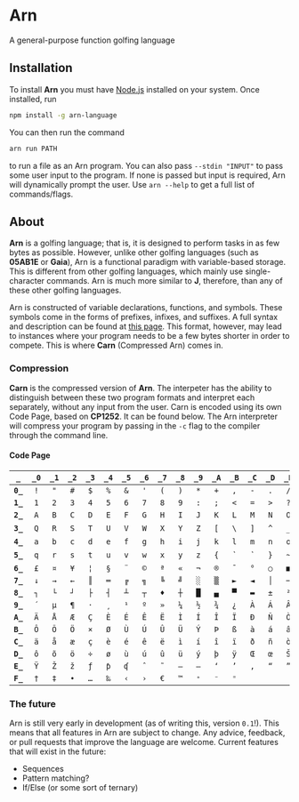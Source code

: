 # Arn
A general-purpose function golfing language

## Installation
To install **Arn** you must have [Node.js](https://nodejs.org) installed on your system. Once installed, run
```sh
npm install -g arn-language
```
You can then run the command
```sh
arn run PATH
```
to run a file as an Arn program. You can also pass `--stdin "INPUT"` to pass some user input to the program. If none is passed but input is required, Arn will dynamically prompt the user. Use `arn --help` to get a full list of commands/flags.

## About
**Arn** is a golfing language; that is, it is designed to perform tasks in as few bytes as possible. However, unlike other golfing languages (such as **05AB1E** or **Gaia**), Arn is a functional paradigm with variable-based storage.
This is different from other golfing languages, which mainly use single-character commands. Arn is much more similar to **J**, therefore, than any of these other golfing languages.

Arn is constructed of variable declarations, functions, and symbols. These symbols come in the forms of prefixes, infixes, and suffixes. A full syntax and description can be found at [this page](https://github.com/ZippyMagician/Arn/wiki).
This format, however, may lead to instances where your program needs to be a few bytes shorter in order to compete. This is where **Carn** (Compressed Arn) comes in.

### Compression
**Carn** is the compressed version of **Arn**. The interpeter has the ability to distinguish between these two program formats and interpret each separately, without any input from the user. Carn is encoded using its own Code Page, based on __CP1252__. It can be found below. The Arn interpreter will compress your program by passing in the `-c` flag to the compiler through the command line.

#### Code Page
| `_` | `_0` | `_1` | `_2` | `_3` | `_4` | `_5` | `_6` | `_7` | `_8` | `_9` | `_A` | `_B` | `_C` | `_D` | `_E` | `_F` |
| :---: | :---: | :---: | :---: | :---: | :---: | :---: | :---: | :---: | :---: | :---: | :---: | :---: | :---: | :---: | :---: | :---:
| **`0_`** | `!` | `"` | `#` | `$` | `%` | `&` | `'` | `(` | `)` | `*` | `+` | `,` | `-` | `.` | `/` | `0` |
| **`1_`** | `1` | `2` | `3` | `4` | `5` | `6` | `7` | `8` | `9` | `:` | `;` | `<` | `=` | `>` | `?` | `@` |
| **`2_`** | `A` | `B` | `C` | `D` | `E` | `F` | `G` | `H` | `I` | `J` | `K` | `L` | `M` | `N` | `O` | `P` |
| **`3_`** | `Q` | `R` | `S` | `T` | `U` | `V` | `W` | `X` | `Y` | `Z` | `[` | `\` | `]` | `^` | `_` | ``` |
| **`4_`** | `a` | `b` | `c` | `d` | `e` | `f` | `g` | `h` | `i` | `j` | `k` | `l` | `m` | `n` | `o` | `p` |
| **`5_`** | `q` | `r` | `s` | `t` | `u` | `v` | `w` | `x` | `y` | `z` | `{` | `|` | `}` | `~` | `¡` | `¢` |
| **`6_`** | `£` | `¤` | `¥` | `¦` | `§` | `¨` | `©` | `ª` | `«` | `¬` | `®` | `¯` | `°` | `○` | `■` | `↑` |
| **`7_`** | `↓` | `→` | `←` | `║` | `═` | `╔` | `╗` | `╚` | `╝` | `░` | `▒` | `►` | `◄` | `│` | `─` | `┌` |
| **`8_`** | `┐` | `└` | `┘` | `├` | `┤` | `┴` | `┬` | `♦` | `┼` | `█` | `▄` | `▀` | `▬` | `±` | `²` | `³` |
| **`9_`** | `´` | `µ` | `¶` | `·` | `¸` | `¹` | `º` | `»` | `¼` | `½` | `¾` | `¿` | `À` | `Á` | `Â` | `Ã` |
| **`A_`** | `Ä` | `Å` | `Æ` | `Ç` | `È` | `É` | `Ê` | `Ë` | `Ì` | `Í` | `Î` | `Ï` | `Ð` | `Ñ` | `Ò` | `Ó` |
| **`B_`** | `Ô` | `Õ` | `Ö` | `×` | `Ø` | `Ù` | `Ú` | `Û` | `Ü` | `Ý` | `Þ` | `ß` | `à` | `á` | `â` | `ã` |
| **`C_`** | `ä` | `å` | `æ` | `ç` | `è` | `é` | `ê` | `ë` | `ì` | `í` | `î` | `ï` | `ð` | `ñ` | `ò` | `ó` |
| **`D_`** | `ô` | `õ` | `ö` | `÷` | `ø` | `ù` | `ú` | `û` | `ü` | `ý` | `þ` | `ÿ` | `Œ` | `œ` | `Š` | `š` |
| **`E_`** | `Ÿ` | `Ž` | `ž` | `ƒ` | `ƥ` | `ʠ` | `ˆ` | `˜` | `–` | `—` | `‘` | `’` | `‚` | `“` | `”` | `„` |
| **`F_`** | `†` | `‡` | `•` | `…` | `‰` | `‹` | `›` | `€` | `™` | `⁺` | `⁻` | `⁼` | ` ` | ` ` | ` ` | ` ` |

### The future
Arn is still very early in development (as of writing this, version `0.1`!). This means that all features in Arn are subject to change. Any advice, feedback, or pull requests that improve the language are welcome.
Current features that will exist in the future:
 * Sequences
 * Pattern matching?
 * If/Else (or some sort of ternary)